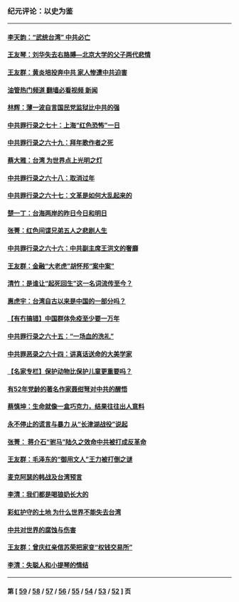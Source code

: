 ### 纪元评论：以史为鉴
---
#### [李天韵：“武统台湾” 中共必亡](../../pages/nsc1028/n13531538.md?02110330) 
#### [王友琴：刘华失去右胳膊—北京大学的父子两代悲情](../../pages/nsc1028/n13559130.md?02110330) 
#### [王友群：黄炎培投奔中共 家人惨遭中共迫害](../../pages/nsc1028/n13556189.md?02110330) 
#### [油管热门频道 翻墙必看视频 新闻](ok?02110330)
#### [林辉：薄一波自言国民党监狱比中共的强](../../pages/nsc1028/n13555827.md?02110330) 
#### [中共罪行录之七十：上海“红色恐怖”一日](../../pages/nsc1028/n13554515.md?02110330) 
#### [中共罪行录之六十九：拜年歌作者之死](../../pages/nsc1028/n13548579.md?02110330) 
#### [蔡大雅：台湾 为世界点上光明之灯](../../pages/nsc1028/n13531530.md?02110330) 
#### [中共罪行录之六十八：取消过年](../../pages/nsc1028/n13546448.md?02110330) 
#### [中共罪行录之六十七：文革是如何大乱起来的](../../pages/nsc1028/n13544416.md?02110330) 
#### [楚一丁：台海两岸的昨日今日和明日](../../pages/nsc1028/n13531468.md?02110330) 
#### [张菁：红色间谍兄弟五人之悲剧人生](../../pages/nsc1028/n13534128.md?02110330) 
#### [中共罪行录之六十六：中共副主席王洪文的奢靡](../../pages/nsc1028/n13527941.md?02110330) 
#### [王友群：金融“大老虎”胡怀邦“案中案”](../../pages/nsc1028/n13523077.md?02110330) 
#### [清竹：是谁让“起死回生”这一名词流传至今？](../../pages/nsc1028/n13523254.md?02110330) 
#### [惠虎宇：台湾自古以来是中国的一部分吗？](../../pages/nsc1028/n13523034.md?02110330) 
#### [【有冇搞错】中国群体免疫至少要一万年](../../pages/nsc1028/n13516675.md?02110330) 
#### [中共罪行录之六十五：“一场血的洗礼”](../../pages/nsc1028/n13517785.md?02110330) 
#### [中共罪恶录之六十四：讲真话送命的大美学家](../../pages/nsc1028/n13512932.md?02110330) 
#### [【名家专栏】保护动物比保护儿童更重要吗？](../../pages/nsc1028/n13506846.md?02110330) 
#### [有52年党龄的著名作家聂绀弩对中共的醒悟](../../pages/nsc1028/n13508154.md?02110330) 
#### [蔡慎坤：生命就像一盒巧克力，结果往往出人意料](../../pages/nsc1028/n13497991.md?02110330) 
#### [永不停止的谎言与暴力 从“长津湖战役”说起](../../pages/nsc1028/n13494094.md?02110330) 
#### [张菁： 蒋介石“驸马”陆久之效命中共被打成反革命](../../pages/nsc1028/n13495439.md?02110330) 
#### [王友群：毛泽东的“御用文人”王力被打倒之谜](../../pages/nsc1028/n13493098.md?02110330) 
#### [麦克阿瑟的韩战及台湾预言](../../pages/nsc1028/n13479197.md?02110330) 
#### [李清：我们都是喝狼奶长大的](../../pages/nsc1028/n13471478.md?02110330) 
#### [彩虹护守的土地 为什么世界不能失去台湾](../../pages/nsc1028/n13476849.md?02110330) 
#### [中共对世界的腐蚀与伤害](../../pages/nsc1028/n13463833.md?02110330) 
#### [王友群：曾庆红亲信苏荣把家变“权钱交易所”](../../pages/nsc1028/n13463003.md?02110330) 
#### [李清：失聪人和小提琴的情结](../../pages/nsc1028/n13459280.md?02110330) 

---
#### 第 [ [59](./59.md?02110330) / [58](./58.md?02110330) / [57](./57.md?02110330) / [56](./56.md?02110330) / [55](./55.md?02110330) / [54](./54.md?02110330) / [53](./53.md?02110330) / [52](./52.md?02110330) ] 页
